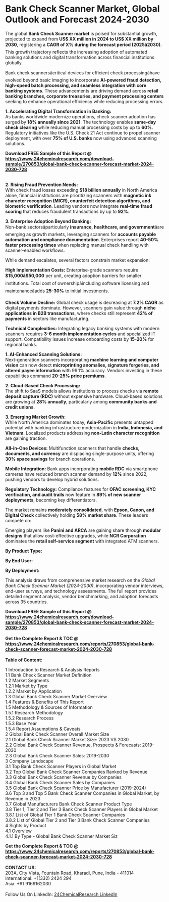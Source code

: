 <h1>Bank Check Scanner Market, Global Outlook and Forecast 2024-2030</h1><p>The global <strong>Bank Check Scanner market</strong> is poised for substantial growth, projected to expand from <strong>US$ XX million in 2024 to US$ XX million by 2030</strong>, registering a <strong>CAGR of X% during the forecast period (2025â2030)</strong>. This growth trajectory reflects the increasing adoption of automated banking solutions and digital transformation across financial institutions globally.</p><p>Bank check scannersâcritical devices for efficient check processingâhave evolved beyond basic imaging to incorporate <strong>AI-powered fraud detection, high-speed batch processing, and seamless integration with core banking systems</strong>. These advancements are driving demand across <strong>retail banking branches, corporate treasuries, and payment processing centers</strong> seeking to enhance operational efficiency while reducing processing errors.</p><p><strong>1. Accelerating Digital Transformation in Banking:</strong><br>
As banks worldwide modernize operations, check scanner adoption has surged by <strong>18% annually since 2021</strong>. The technology enables <strong>same-day check clearing</strong> while reducing manual processing costs by up to <strong>60%</strong>. Regulatory initiatives like the U.S. Check 21 Act continue to propel scanner deployment, with over <strong>75% of U.S. banks</strong> now using advanced scanning solutions.</p><div><b>Download FREE Sample of this Report @ 
            <a href="https://www.24chemicalresearch.com/download-sample/270853/global-bank-check-scanner-forecast-market-2024-2030-728">
            https://www.24chemicalresearch.com/download-sample/270853/global-bank-check-scanner-forecast-market-2024-2030-728</a></b></div><br><p><strong>2. Rising Fraud Prevention Needs:</strong><br>
With check fraud losses exceeding <strong>$18 billion annually</strong> in North America alone, financial institutions are prioritizing scanners with <strong>magnetic ink character recognition (MICR), counterfeit detection algorithms, and biometric verification</strong>. Leading vendors now integrate <strong>real-time fraud scoring</strong> that reduces fraudulent transactions by up to <strong>92%</strong>.</p><p><strong>3. Enterprise Adoption Beyond Banking:</strong><br>
Non-bank sectorsâparticularly <strong>insurance, healthcare, and government</strong>âare emerging as growth markets, leveraging scanners for <strong>accounts payable automation and compliance documentation</strong>. Enterprises report <strong>40-50% faster processing times</strong> when replacing manual check handling with scanner-enabled workflows.</p><p>While demand escalates, several factors constrain market expansion:</p><p><strong>High Implementation Costs:</strong> Enterprise-grade scanners require <strong>$15,000â$50,000</strong> per unit, creating adoption barriers for smaller institutions. Total cost of ownershipâincluding software licensing and maintenanceâadds <strong>25-30%</strong> to initial investments.</p><p><strong>Check Volume Decline:</strong> Global check usage is decreasing at <strong>7.2% CAGR</strong> as digital payments dominate. However, scanners gain value through <strong>niche applications in B2B transactions</strong>, where checks still represent <strong>42% of payments</strong> in sectors like manufacturing.</p><p><strong>Technical Complexities:</strong> Integrating legacy banking systems with modern scanners requires <strong>3-6 month implementation cycles</strong> and specialized IT support. Compatibility issues increase onboarding costs by <strong>15-20%</strong> for regional banks.</p><p><strong>1. AI-Enhanced Scanning Solutions:</strong><br>
Next-generation scanners incorporating <strong>machine learning and computer vision</strong> can now detect <strong>microprinting anomalies, signature forgeries, and altered payee information</strong> with 99.1% accuracy. Vendors investing in these capabilities command <strong>20-25% price premiums</strong>.</p><p><strong>2. Cloud-Based Check Processing:</strong><br>
The shift to SaaS models allows institutions to process checks via <strong>remote deposit capture (RDC)</strong> without expensive hardware. Cloud-based solutions are growing at <strong>28% annually</strong>, particularly among <strong>community banks and credit unions</strong>.</p><p><strong>3. Emerging Market Growth:</strong><br>
While North America dominates today, <strong>Asia-Pacific</strong> presents untapped potential with banking infrastructure modernization in <strong>India, Indonesia, and Vietnam</strong>. Localized products addressing <strong>non-Latin character recognition</strong> are gaining traction.</p><p><strong>All-in-One Devices:</strong> Multifunction scanners that handle <strong>checks, documents, and currency</strong> are displacing single-purpose units, offering <strong>30% space savings</strong> for branch operations.</p><p><strong>Mobile Integration:</strong> Bank apps incorporating <strong>mobile RDC</strong> via smartphone cameras have reduced branch scanner demand by <strong>12%</strong> since 2022, pushing vendors to develop hybrid solutions.</p><p><strong>Regulatory Technology:</strong> Compliance features for <strong>OFAC screening, KYC verification, and audit trails</strong> now feature in <strong>89% of new scanner deployments</strong>, becoming key differentiators.</p><p>The market remains <strong>moderately consolidated</strong>, with <strong>Epson, Canon, and Digital Check</strong> collectively holding <strong>58% market share</strong>. These leaders compete on:</p><p>Emerging players like <strong>Panini and ARCA</strong> are gaining share through <strong>modular designs</strong> that allow cost-effective upgrades, while <strong>NCR Corporation</strong> dominates the <strong>retail self-service segment</strong> with integrated ATM scanners.</p><p><strong>By Product Type:</strong></p><p><strong>By End User:</strong></p><p><strong>By Deployment:</strong></p><p>This analysis draws from comprehensive market research on the <em>Global Bank Check Scanner Market (2024-2030)</em>, incorporating vendor interviews, end-user surveys, and technology assessments. The full report provides detailed segment analysis, vendor benchmarking, and adoption forecasts across 35 countries.</p><div><b>Download FREE Sample of this Report @ 
            <a href="https://www.24chemicalresearch.com/download-sample/270853/global-bank-check-scanner-forecast-market-2024-2030-728">
            https://www.24chemicalresearch.com/download-sample/270853/global-bank-check-scanner-forecast-market-2024-2030-728</a></b></div><br><div><b>Get the Complete Report & TOC @ 
            <a href="https://www.24chemicalresearch.com/reports/270853/global-bank-check-scanner-forecast-market-2024-2030-728">
            https://www.24chemicalresearch.com/reports/270853/global-bank-check-scanner-forecast-market-2024-2030-728</a></b></div><br>
            <b>Table of Content:</b><p>1 Introduction to Research & Analysis Reports<br />
    1.1 Bank Check Scanner Market Definition<br />
    1.2 Market Segments<br />
        1.2.1 Market by Type<br />
        1.2.2 Market by Application<br />
    1.3 Global Bank Check Scanner Market Overview<br />
    1.4 Features & Benefits of This Report<br />
    1.5 Methodology & Sources of Information<br />
        1.5.1 Research Methodology<br />
        1.5.2 Research Process<br />
        1.5.3 Base Year<br />
        1.5.4 Report Assumptions & Caveats<br />
2 Global Bank Check Scanner Overall Market Size<br />
    2.1 Global Bank Check Scanner Market Size: 2023 VS 2030<br />
    2.2 Global Bank Check Scanner Revenue, Prospects & Forecasts: 2019-2030<br />
    2.3 Global Bank Check Scanner Sales: 2019-2030<br />
3 Company Landscape<br />
    3.1 Top Bank Check Scanner Players in Global Market<br />
    3.2 Top Global Bank Check Scanner Companies Ranked by Revenue<br />
    3.3 Global Bank Check Scanner Revenue by Companies<br />
    3.4 Global Bank Check Scanner Sales by Companies<br />
    3.5 Global Bank Check Scanner Price by Manufacturer (2019-2024)<br />
    3.6 Top 3 and Top 5 Bank Check Scanner Companies in Global Market, by Revenue in 2023<br />
    3.7 Global Manufacturers Bank Check Scanner Product Type<br />
    3.8 Tier 1, Tier 2 and Tier 3 Bank Check Scanner Players in Global Market<br />
        3.8.1 List of Global Tier 1 Bank Check Scanner Companies<br />
        3.8.2 List of Global Tier 2 and Tier 3 Bank Check Scanner Companies<br />
4 Sights by Product<br />
    4.1 Overview<br />
        4.1.1 By Type - Global Bank Check Scanner Market Siz</p><div><b>Get the Complete Report & TOC @ 
            <a href="https://www.24chemicalresearch.com/reports/270853/global-bank-check-scanner-forecast-market-2024-2030-728">
            https://www.24chemicalresearch.com/reports/270853/global-bank-check-scanner-forecast-market-2024-2030-728</a></b></div><br><b>CONTACT US:</b><br>
            203A, City Vista, Fountain Road, Kharadi, Pune, India - 411014<br>
            International: +1(332) 2424 294<br>
            Asia: +91 9169162030 <br><br>
            Follow Us On LinkedIn: <a href="https://www.linkedin.com/company/24chemicalresearch/">24ChemicalResearch LinkedIn</a>